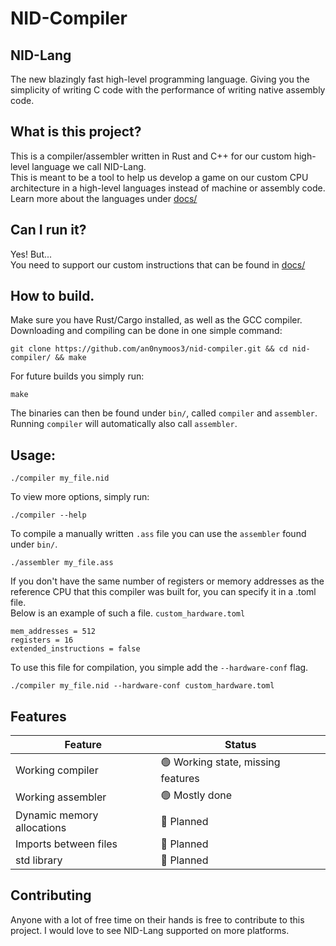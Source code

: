 # NID-Compiler

## NID-Lang
The new blazingly fast high-level programming language. Giving you the simplicity of writing C code with
the performance of writing native assembly code.

## What is this project?
This is a compiler/assembler written in Rust and C++ for our custom high-level language we call NID-Lang.  
This is meant to be a tool to help us develop a game on our custom CPU architecture in a high-level languages instead
of machine or assembly code. Learn more about the languages under [docs/](https://github.com/an0nymoos3/nid-compiler/tree/main/docs)

## Can I run it?
Yes! But...  
You need to support our custom instructions that can be found in [docs/](https://github.com/an0nymoos3/nid-compiler/tree/main/docs)

## How to build.
Make sure you have Rust/Cargo installed, as well as the GCC compiler.  
Downloading and compiling can be done in one simple command: 
```
git clone https://github.com/an0nymoos3/nid-compiler.git && cd nid-compiler/ && make
```
For future builds you simply run:
```
make
```

The binaries can then be found under `bin/`, called `compiler` and `assembler`. Running `compiler` 
will automatically also call `assembler`.

## Usage:
```
./compiler my_file.nid
```
To view more options, simply run: 
```
./compiler --help
```

To compile a manually written `.ass` file you can use the `assembler` found under `bin/`.
```
./assembler my_file.ass
```

If you don't have the same number of registers or memory addresses as the reference
CPU that this compiler was built for, you can specify it in a .toml file.  
Below is an example of such a file.
`custom_hardware.toml`
```
mem_addresses = 512
registers = 16
extended_instructions = false
```
To use this file for compilation, you simple add the `--hardware-conf` flag.
```
./compiler my_file.nid --hardware-conf custom_hardware.toml
```

## Features
| Feature                      | Status |
| -------                      | ------ |
| Working compiler             | 🟢 Working state, missing features  |
| Working assembler            | 🟢 Mostly done                      |
| Dynamic memory allocations   | 🔴 Planned                          |
| Imports between files        | 🔴 Planned                          |
| std library                  | 🔴 Planned                          |

## Contributing
Anyone with a lot of free time on their hands is free to contribute to this project. I would love to see NID-Lang
supported on more platforms.
